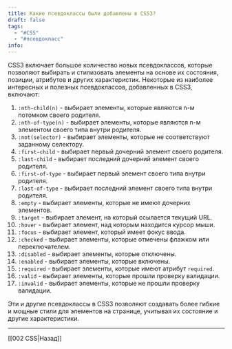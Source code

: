 ```yaml
---
title: Какие псевдоклассы были добавлены в CSS3?
draft: false
tags:
  - "#CSS"
  - "#псевдокласс"
info:
---
```

CSS3 включает большое количество новых псевдоклассов, которые позволяют выбирать и стилизовать элементы на основе их состояния, позиции, атрибутов и других характеристик. Некоторые из наиболее интересных и полезных псевдоклассов, добавленных в CSS3, включают:

1. `:nth-child(n)` - выбирает элементы, которые являются n-м потомком своего родителя.
2. `:nth-of-type(n)` - выбирает элементы, которые являются n-м элементом своего типа внутри родителя.
3. `:not(selector)` - выбирает элементы, которые не соответствуют заданному селектору.
4. `:first-child` - выбирает первый дочерний элемент своего родителя.
5. `:last-child` - выбирает последний дочерний элемент своего родителя.
6. `:first-of-type` - выбирает первый элемент своего типа внутри родителя.
7. `:last-of-type` - выбирает последний элемент своего типа внутри родителя.
8. `:empty` - выбирает элементы, которые не имеют дочерних элементов.
9. `:target` - выбирает элемент, на который ссылается текущий URL.
10. `:hover` - выбирает элемент, над которым находится курсор мыши.
11. `:focus` - выбирает элемент, который имеет фокус ввода.
12. `:checked` - выбирает элементы, которые отмечены флажком или переключателем.
13. `:disabled` - выбирает элементы, которые отключены.
14. `:enabled` - выбирает элементы, которые включены.
15. `:required` - выбирает элементы, которые имеют атрибут `required`.
16. `:valid` - выбирает элементы, которые прошли проверку валидации.
17. `:invalid` - выбирает элементы, которые не прошли проверку валидации.

Эти и другие псевдоклассы в CSS3 позволяют создавать более гибкие и мощные стили для элементов на странице, учитывая их состояние и другие характеристики.

---

[[002 CSS|Назад]]